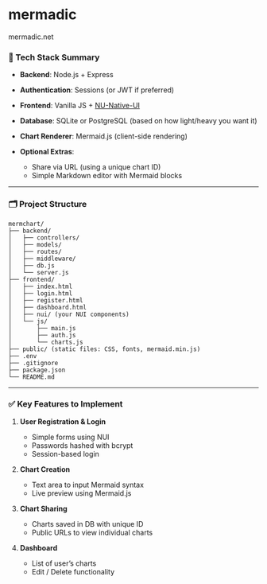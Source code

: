 # mermadic
mermadic.net

### 🔧 Tech Stack Summary

* **Backend**: Node.js + Express
* **Authentication**: Sessions (or JWT if preferred)
* **Frontend**: Vanilla JS + [NU-Native-UI](https://github.com/chrlzs/NUI-Native-UI)
* **Database**: SQLite or PostgreSQL (based on how light/heavy you want it)
* **Chart Renderer**: Mermaid.js (client-side rendering)
* **Optional Extras**:

  * Share via URL (using a unique chart ID)
  * Simple Markdown editor with Mermaid blocks

---

### 🗂️ Project Structure

```
mermchart/
├── backend/
│   ├── controllers/
│   ├── models/
│   ├── routes/
│   ├── middleware/
│   ├── db.js
│   └── server.js
├── frontend/
│   ├── index.html
│   ├── login.html
│   ├── register.html
│   ├── dashboard.html
│   ├── nui/ (your NUI components)
│   └── js/
│       ├── main.js
│       ├── auth.js
│       └── charts.js
├── public/ (static files: CSS, fonts, mermaid.min.js)
├── .env
├── .gitignore
├── package.json
└── README.md
```

---

### ✅ Key Features to Implement

1. **User Registration & Login**

   * Simple forms using NUI
   * Passwords hashed with bcrypt
   * Session-based login

2. **Chart Creation**

   * Text area to input Mermaid syntax
   * Live preview using Mermaid.js

3. **Chart Sharing**

   * Charts saved in DB with unique ID
   * Public URLs to view individual charts

4. **Dashboard**

   * List of user’s charts
   * Edit / Delete functionality


